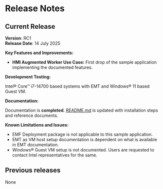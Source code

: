 # Release Notes


## Current Release
**Version**: RC1 \
**Release Date**: 14 July 2025 

**Key Features and Improvements:**

- **HMI Augmented Worker Use Case:** First drop of the sample application implementing the documented features.
 
**Development Testing:**

Intel® Core&trade; i7-14700 based systems with EMT and Windows® 11 based Guest VM.
 
**Documentation:**

Documentation is **completed**. [README.md](../../README.md) is updated with installation steps and reference documents.  
 
**Known Limitations and Issues:**

- EMF Deployment package is not applicable to this sample application.
- EMT as VM host setup documentation is dependent on what is available in EMT documentation. 
- Windows® Guest VM setup is not documented. Users are requested to contact Intel representatives for the same.
 
## Previous releases

None

